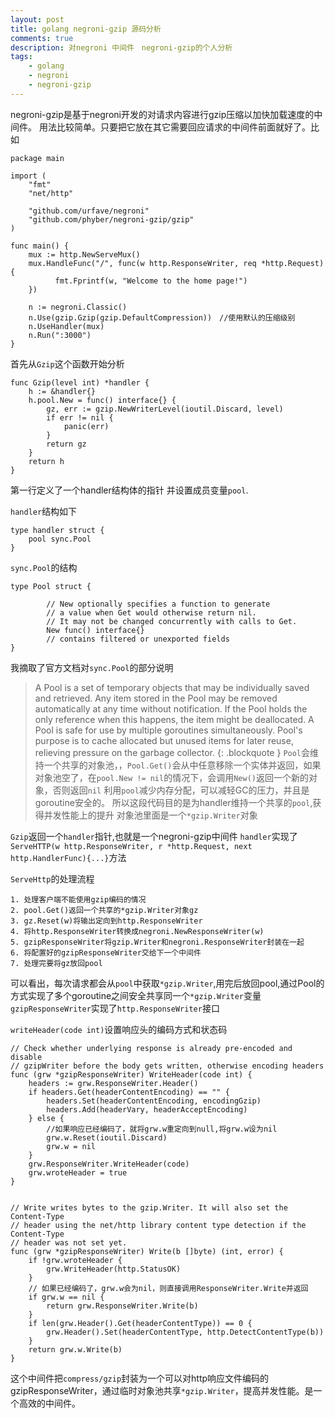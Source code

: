 ```yaml
---
layout: post
title: golang negroni-gzip 源码分析
comments: true
description: 对negroni 中间件　negroni-gzip的个人分析
tags:
    - golang
    - negroni
    - negroni-gzip
---
```

negroni-gzip是基于negroni开发的对请求内容进行gzip压缩以加快加载速度的中间件。
用法比较简单。只要把它放在其它需要回应请求的中间件前面就好了。比如

```
package main

import (
    "fmt"
    "net/http"

    "github.com/urfave/negroni"
    "github.com/phyber/negroni-gzip/gzip"
)

func main() {
    mux := http.NewServeMux()
    mux.HandleFunc("/", func(w http.ResponseWriter, req *http.Request) {
    	  fmt.Fprintf(w, "Welcome to the home page!")
    })

    n := negroni.Classic()
    n.Use(gzip.Gzip(gzip.DefaultCompression))　//使用默认的压缩级别
    n.UseHandler(mux)
    n.Run(":3000")
}
```
首先从`Gzip`这个函数开始分析
```
func Gzip(level int) *handler {
	h := &handler{}
	h.pool.New = func() interface{} {
		gz, err := gzip.NewWriterLevel(ioutil.Discard, level)
		if err != nil {
			panic(err)
		}
		return gz
	}
	return h
}
```
第一行定义了一个handler结构体的指针
并设置成员变量`pool`.

`handler`结构如下
```
type handler struct {
	pool sync.Pool
}
```


`sync.Pool`的结构
```
type Pool struct {

        // New optionally specifies a function to generate
        // a value when Get would otherwise return nil.
        // It may not be changed concurrently with calls to Get.
        New func() interface{}
        // contains filtered or unexported fields
}
```
我摘取了官方文档对`sync.Pool`的部分说明
>A Pool is a set of temporary objects that may be individually saved and retrieved.
>Any item stored in the Pool may be removed automatically at any time without notification. If the Pool holds the only reference when this happens, the item might be deallocated.
>A Pool is safe for use by multiple goroutines simultaneously.
>Pool's purpose is to cache allocated but unused items for later reuse, relieving pressure on the garbage collector. 
{: .blockquote }
`Pool`会维持一个共享的对象池，，`Pool.Get()`会从中任意移除一个实体并返回，如果对象池空了，在`pool.New != nil`的情况下，会调用`New()`返回一个新的对象，否则返回`nil`
利用`pool`减少内存分配，可以减轻GC的压力，并且是goroutine安全的。
所以这段代码目的是为handler维持一个共享的`pool`,获得并发性能上的提升
对象池里面是一个`*gzip.Writer`对象

`Gzip`返回一个`handler`指针,也就是一个negroni-gzip中间件
`handler`实现了`ServeHTTP(w http.ResponseWriter, r *http.Request, next http.HandlerFunc){...}`方法

`ServeHttp`的处理流程
```
1. 处理客户端不能使用gzip编码的情况
2. pool.Get()返回一个共享的*gzip.Writer对象gz
3. gz.Reset(w)将输出定向到http.ResponseWriter
4. 将http.ResponseWriter转换成negroni.NewResponseWriter(w)
5. gzipResponseWriter将gzip.Writer和negroni.ResponseWriter封装在一起
6. 将配置好的gzipResponseWriter交给下一个中间件
7. 处理完要将gz放回pool
```
可以看出，每次请求都会从`pool`中获取`*gzip.Writer`,用完后放回pool,通过Pool的方式实现了多个goroutine之间安全共享同一个`*gzip.Writer`变量
`gzipResponseWriter`实现了`http.ResponseWriter`接口

`writeHeader(code int)`设置响应头的编码方式和状态码
```
// Check whether underlying response is already pre-encoded and disable
// gzipWriter before the body gets written, otherwise encoding headers
func (grw *gzipResponseWriter) WriteHeader(code int) {
	headers := grw.ResponseWriter.Header()
	if headers.Get(headerContentEncoding) == "" {
		headers.Set(headerContentEncoding, encodingGzip)
		headers.Add(headerVary, headerAcceptEncoding)
	} else {
        //如果响应已经编码了，就将grw.w重定向到null,将grw.w设为nil
		grw.w.Reset(ioutil.Discard) 
		grw.w = nil
	}
	grw.ResponseWriter.WriteHeader(code)
	grw.wroteHeader = true
}


```
```
// Write writes bytes to the gzip.Writer. It will also set the Content-Type
// header using the net/http library content type detection if the Content-Type
// header was not set yet.
func (grw *gzipResponseWriter) Write(b []byte) (int, error) {
	if !grw.wroteHeader {
		grw.WriteHeader(http.StatusOK)
	}
    // 如果已经编码了，grw.w会为nil，则直接调用ResponseWriter.Write并返回
	if grw.w == nil {
		return grw.ResponseWriter.Write(b)
	}
	if len(grw.Header().Get(headerContentType)) == 0 {
		grw.Header().Set(headerContentType, http.DetectContentType(b))
	}
	return grw.w.Write(b)
}
```


这个中间件把`compress/gzip`封装为一个可以对http响应文件编码的gzipResponseWriter，通过临时对象池共享`*gzip.Writer`，提高并发性能。是一个高效的中间件。